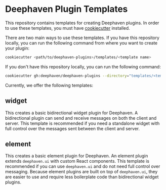 # Deephaven Plugin Templates

This repository contains templates for creating Deephaven plugins.
In order to use these templates, you must have [cookiecutter](https://cookiecutter.readthedocs.io/en/latest/) installed.

There are two main ways to use these templates.
If you have this repository locally, you can run the following command from where you want to create your plugin:
```sh
cookiecutter <path/to/deephaven-plugins>/templates/<template name>
```

If you don't have this repository locally, you can run the following command:
```sh
cookiecutter gh:deephaven/deephaven-plugins --directory="templates/<template name>"
```

Currently, we offer the following templates:

## widget

This creates a basic bidirectional widget plugin for Deephaven.
A bidirectional plugin can send and receive messages on both the client and server.
This template is recommended if you need a standalone widget with full control over the messages sent between the client and server.

## element

This creates a basic element plugin for Deephaven.
An element plugin extends `deephaven.ui` with custom React components.
This template is recommended if you can use `deephaven.ui` and do not need full control over messaging.
Because element plugins are built on top of `deephaven.ui`, they are easier to use and require less boilerplate code than bidirectional widget plugins.